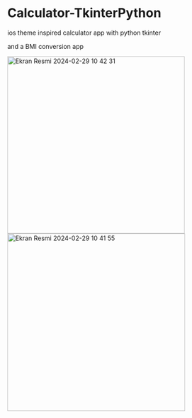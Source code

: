 # Calculator-TkinterPython
 ios theme inspired calculator app with python tkinter

 and a BMI conversion app

<img width="400" alt="Ekran Resmi 2024-02-29 10 42 31" src="https://github.com/ArdaTarim/Calculator-TkinterPython/assets/122305197/b4af52cb-853e-4ae1-b991-edbed5259b9c">
<img width="401" alt="Ekran Resmi 2024-02-29 10 41 55" src="https://github.com/ArdaTarim/Calculator-TkinterPython/assets/122305197/78db49f0-0bff-4430-a1fd-9acc00db4cc4">
